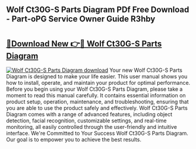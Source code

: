## Wolf Ct30G-S Parts Diagram PDf Free Download - Part-oPG Service Owner Guide R3hby

# <h2><a href="http://dfpu5e.blite.top/?on=Wolf+Ct30G-S+Parts+Diagram">🔗Download New 👉🔴 Wolf Ct30G-S Parts Diagram</a></h2>

[![Wolf Ct30G-S Parts Diagram download](https://i.imgur.com/lujVjoI.png)](http://dfpu5e.blite.top/?on=Wolf+Ct30G-S+Parts+Diagram)
Your new Wolf Ct30G-S Parts Diagram is designed to make your life easier. This user manual shows you how to install, operate, and maintain your product for optimal performance. Before you begin using your Wolf Ct30G-S Parts Diagram, please take a moment to read this manual carefully. It contains essential information on product setup, operation, maintenance, and troubleshooting, ensuring that you are able to use the product safely and effectively. Wolf Ct30G-S Parts Diagram comes with a range of advanced features, including object detection, facial recognition, customizable settings, and real-time monitoring, all easily controlled through the user-friendly and intuitive interface. We're Committed to Your Success Wolf Ct30G-S Parts Diagram. Our goal is to empower you to achieve the best results.

